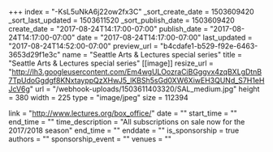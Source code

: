 +++
index = "-KsL5uNkA6j22ow2fx3C"
_sort_create_date = 1503609420
_sort_last_updated = 1503611520
_sort_publish_date = 1503609420
create_date = "2017-08-24T14:17:00-07:00"
publish_date = "2017-08-24T14:17:00-07:00"
date = "2017-08-24T14:17:00-07:00"
last_updated = "2017-08-24T14:52:00-07:00"
preview_url = "b4cdafe1-b529-f92e-6463-3653d29f1e3c"
name = "Seattle Arts & Lectures special series"
title = "Seattle Arts & Lectures special series"
[[image]]
resize_url = "http://lh3.googleusercontent.com/Em4wgULOozraCiBGggvx4zqBXLgDtnB7TpUdoGgdgf8KNxtayppQzXHwJ5_lKBSh5sGd0XW6XiwEH3QUNd_S7H1eHJcV6g"
url = "/webhook-uploads/1503611403320/SAL_medium.jpg"
height = 380
width = 225
type = "image/jpeg"
size = 112394

link = "http://www.lectures.org/box_office/"
date = ""
start_time = ""
end_time = ""
time_description = "All subscriptions on sale now for the 2017/2018 season"
end_time = ""
enddate = ""
is_sponsorship = true
authors = ""
sponsorship_event = ""
venues = ""
